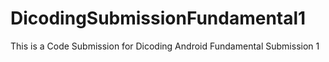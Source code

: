 # DicodingSubmissionFundamental1
This is a Code Submission for Dicoding Android Fundamental Submission 1
